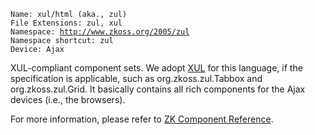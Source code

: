 `Name: xul/html (aka., zul)`  
`File Extensions: zul, xul`  
`Namespace: `[`http://www.zkoss.org/2005/zul`](http://www.zkoss.org/2005/zul)  
`Namespace shortcut: zul`  
`Device: Ajax`

XUL-compliant component sets. We adopt
[XUL](https://developer.mozilla.org/En/XUL) for this language, if the
specification is applicable, such as
<javadoc>org.zkoss.zul.Tabbox</javadoc> and
<javadoc>org.zkoss.zul.Grid</javadoc>. It basically contains all rich
components for the Ajax devices (i.e., the browsers).

For more information, please refer to [ZK Component Reference](ZK_Component_Reference).



